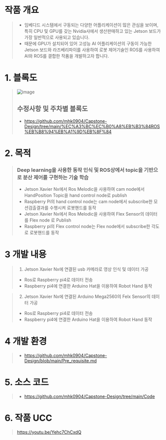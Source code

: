 # 작품 개요
> - 임베디드 시스템에서 구동되는 다양한 어플리케이션이 많은 관심을 보이며, 특히 CPU 및 GPU를 갖는 Nvidia사에서 생산판매하고 있는 Jetson 보드가 가장 일반적으로 사용되고 있습니다.
> - 때문에 GPU가 설치되어 있어 고성능 AI 어플리케이션의 구동이 가능한 Jetson 보드와 라즈베리파이를 사용하여 로봇 제어기술인 ROS를 사용하여 AI와 ROS를 결합한 작품을 개발하고자 합니다.

# 1. 블록도
> ![image](https://user-images.githubusercontent.com/103232858/202382935-ff981d4d-f97c-4c58-91d1-cbc1f900b6c2.png)
>
> ## 수정사항 및 주차별 블록도
> - https://github.com/mhk0904/Capstone-Design/tree/main/%EC%A3%BC%EC%B0%A8%EB%B3%84ROS%EB%B8%94%EB%A1%9D%EB%8F%84

# 2. 목적
> ### Deep learning을 사용한 동작 인식 및 ROS상에서 topic을 기반으로 분산 제어를 구현하는 기술 학습
>  - Jetson Xavier Nx에서 Ros Melodic을 사용하여 cam node에서 HandPosition Topic을 hand control node로 publish
>  - Raspberry Pi의 hand control node는 cam node에서 subscribe한 모션검출결과를 수행시켜 로봇핸드를 동작
>  - Jetson Xavier Nx에서 Ros Melodic을 사용하여 Flex Sensor의 데이터를 Flex node 로 Publish
>  - Raspberry pi의 Flex control node는 Flex node에서 subscribe한 각도로 로봇핸드를 동작


# 3 개발 내용 
> 1. Jetson Xavier Nx에 연결된 usb 카메라로 영상 인식 및 데이터 가공
>- Ros로 Raspberry pi4로 데이터 전송
>- Raspberry pi4에 연결한 Arduino Hat을 이용하여 Robot Hand 동작

> 2. Jetson Xavier Nx에 연결된 Arduino Mega2560의 Felx Sensor의 데이터 가공
>- Ros로 Raspberry pi4로 데이터 전송
>- Raspberry pi4에 연결한 Arduino Hat을 이용하여 Robot Hand 동작

# 4 개발 환경
>  - https://github.com/mhk0904/Capstone-Design/blob/main/Pre_requisite.md

# 5. 소스 코드
> - https://github.com/mhk0904/Capstone-Design/tree/main/Code

# 6. 작품 UCC
> https://youtu.be/Yehc7ChCxdQ
